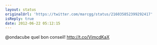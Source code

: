```yaml
---
layout: status
originalUrl: 'https://twitter.com/marcgg/status/216035852399292417'
isReply: true
date: 2012-06-22 05:12:15
---
```


@ondacube quel bon conseil! http://t.co/VimcdKaX
